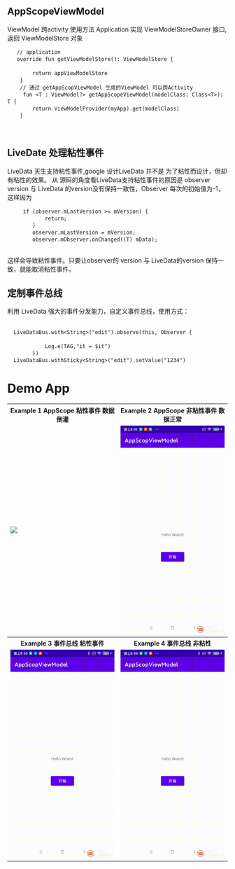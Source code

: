 ## AppScopeViewModel

ViewModel 跨activity 使用方法 Application 实现 ViewModelStoreOwner 接口,返回 ViewModelStore 对象

```
   // application
   override fun getViewModelStore(): ViewModelStore {

        return appViewModelStore
    }
    // 通过 getAppScopViewModel 生成的ViewModel 可以跨Activity 
     fun <T : ViewModel?> getAppScopeViewModel(modelClass: Class<T>): T {
        return ViewModelProvider(myApp).get(modelClass)
    }
    
    
```

## LiveDate 处理粘性事件

LiveData 天生支持粘性事件,google 设计LiveData 并不是 为了粘性而设计，但却有粘性的效果。 从 源码的角度看LiveData支持粘性事件的原因是 observer
version 与 LiveData 的version没有保持一致性，Observer 每次的初始值为-1，这样因为

```
     if (observer.mLastVersion >= mVersion) {
            return;
        }
        observer.mLastVersion = mVersion;
        observer.mObserver.onChanged((T) mData);
       
```  

这样会导致粘性事件。只要让observer的 version 与 LiveData的version 保持一致，就能取消粘性事件。

## 定制事件总线

利用 LiveData 强大的事件分发能力，自定义事件总线，使用方式：

```

  LiveDataBus.with<String>("edit").observe(this, Observer {
         
            Log.e(TAG,"it = $it")
        })
  LiveDataBus.withSticky<String>("edit").setValue("1234")

```

# Demo App

<table style="width:100%">
  <tr>
    <th>Example 1 AppScope 粘性事件 数据倒灌</th>
    <th>Example 2 AppScope 非粘性事件 数据正常</th>
  </tr>
  <tr>
    <td><img src="screenshots/1.gif"/></td>
    <td><img src="screenshots/2.gif"/></td>
  </tr>
  <tr>
    <th>Example 3 事件总线 粘性事件</th>
    <th>Example 4 事件总线 非粘性</th>
  </tr>
  <tr>
    <td><img src="screenshots/3.gif"/></td>
    <td><img src="screenshots/4.gif"/></td>
  </tr>
  </table>